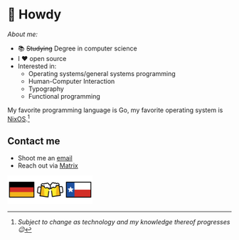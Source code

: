 # 🤠 Howdy

_About me:_

- 📚  ~~Studying~~ Degree in computer science
- I ❤️ open source
- Interested in:
  - Operating systems/general systems programming
  - Human-Computer Interaction
  - Typography
  - Functional programming

My favorite programming language is Go, my favorite operating system is [NixOS](https://nixos.org).[^changes]

## Contact me

- Shoot me an [email](mailto:johannes@rnold.online)
- Reach out via [Matrix](https://matrix.to/#/@e8h-fc1:matrix.uni-hannover.de)

<img src="1F1E9-1F1EA.svg" alt="Germany" width="64"><img src="1F37B.svg" alt="Beers" width="64"><img src="1F3F4-E0075-E0073-E0074-E0078-E007F.svg" alt="Texas" width="64">

[^changes]: *Subject to change as technology and my knowledge thereof progresses :wink:*
